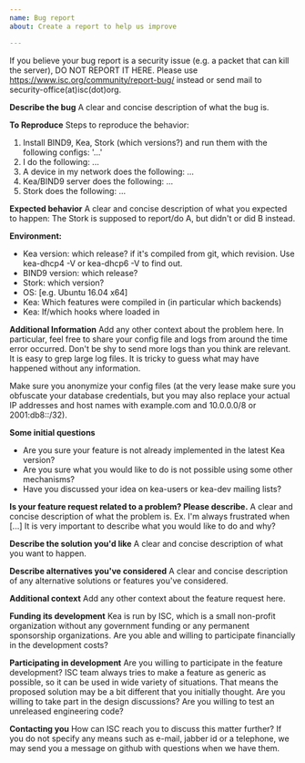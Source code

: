 ```yaml
---
name: Bug report
about: Create a report to help us improve

---
```


If you believe your bug report is a security issue (e.g. a packet that can kill the server), DO NOT
REPORT IT HERE. Please use https://www.isc.org/community/report-bug/ instead or send mail to
security-office(at)isc(dot)org.

**Describe the bug**
A clear and concise description of what the bug is.

**To Reproduce**
Steps to reproduce the behavior:
1. Install BIND9, Kea, Stork (which versions?) and run them with the following configs: '...'
2. I do the following: ...
3. A device in my network does the following: ...
4. Kea/BIND9 server does the following: ...
5. Stork does the following: ...

**Expected behavior**
A clear and concise description of what you expected to happen:
The Stork is supposed to report/do A, but didn't or did B instead.

**Environment:**
 - Kea version: which release? if it's compiled from git, which revision. Use kea-dhcp4 -V or
   kea-dhcp6 -V to find out.
 - BIND9 version: which release?
 - Stork: which version?
 - OS: [e.g. Ubuntu 16.04 x64]
 - Kea: Which features were compiled in (in particular which backends)
 - Kea: If/which hooks where loaded in

**Additional Information**
Add any other context about the problem here. In particular, feel free to share your config file
and logs from around the time error occurred. Don't be shy to send more logs than you think are
relevant. It is easy to grep large log files. It is tricky to guess what may have happened without
any information.

Make sure you anonymize your config files (at the very lease make sure you obfuscate your database
credentials, but you may also replace your actual IP addresses and host names with example.com and
10.0.0.0/8 or 2001:db8::/32).

**Some initial questions**
- Are you sure your feature is not already implemented in the latest Kea version?
- Are you sure what you would like to do is not possible using some other mechanisms?
- Have you discussed your idea on kea-users or kea-dev mailing lists?

**Is your feature request related to a problem? Please describe.**
A clear and concise description of what the problem is. Ex. I'm always frustrated when [...]
It is very important to describe what you would like to do and why?

**Describe the solution you'd like**
A clear and concise description of what you want to happen.

**Describe alternatives you've considered**
A clear and concise description of any alternative solutions or features you've considered.

**Additional context**
Add any other context about the feature request here.

**Funding its development**
Kea is run by ISC, which is a small non-profit organization without any government funding or any
permanent sponsorship organizations. Are you able and willing to participate financially in the
development costs?

**Participating in development**
Are you willing to participate in the feature development? ISC team always tries to make a feature
as generic as possible, so it can be used in wide variety of situations. That means the proposed
solution may be a bit different that you initially thought. Are you willing to take part in the
design discussions? Are you willing to test an unreleased engineering code?

**Contacting you**
How can ISC reach you to discuss this matter further? If you do not specify any means such as
e-mail, jabber id or a telephone, we may send you a message on github with questions when we have
them.
